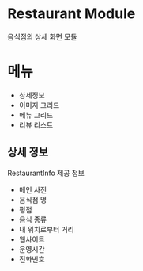 # Restaurant Module

음식점의 상세 화면 모듈

# 메뉴
- 상세정보
- 이미지 그리드
- 메뉴 그리드
- 리뷰 리스트

## 상세 정보
RestaurantInfo
제공 정보 

- 메인 사진
- 음식점 명
- 평점
- 음식 종류
- 내 위치로부터 거리
- 웹사이트
- 운영시간
- 전화번호

